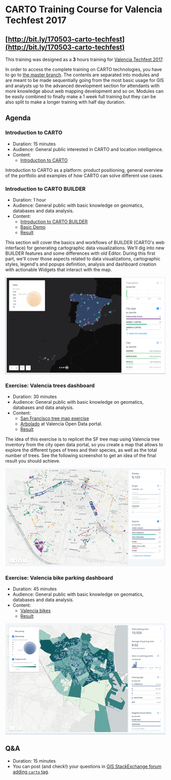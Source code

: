 CARTO Training Course for Valencia Techfest 2017
==================================================

## [http://bit.ly/170503-carto-techfest](http://bit.ly/170503-carto-techfest)

This training was designed as a **3** hours training for [Valencia Techfest 2017](http://www.ctranspa.webs.upv.es/techfest/).

In order to access the complete training on CARTO technologies, you have to go to [the master branch](http://bit.ly/carto-workshop). The contents are separated into modules and are meant to be made sequentially going from the most basic usage for GIS and analysts up to the advanced development section for attendants with more knowledge about web mapping development and so on. Modules can be easily combined to finally make a 1 week full training but they can be also split to make a longer training with half day duration.

## Agenda

### Introduction to CARTO

- Duration: 15 minutes
- Audience: General public interested in CARTO and location intelligence.
- Content:
  * [Introduction to CARTO](https://docs.google.com/presentation/d/1vJjkaCpaC6z-fwkeh5I0vqUP_eZtAcFQM0qVmreax58/pub)

Introduction to CARTO as a platform: product positioning, general overview of the portfolio and examples of how CARTO can solve different use cases.

### Introduction to CARTO BUILDER

- Duration: 1 hour
- Audience: General public with basic knowledge on geomatics, databases and data analysis.
- Content:
  * [Introduction to CARTO BUILDER](https://docs.google.com/presentation/d/1onz0nPvOsCge9SiaCunqlevcLDs-eQCSA3nl9ecja-c/pub)
  * [Basic Demo](01-basic.md)
  * [Result](https://xurxosanz.carto.com/builder/c5a779cc-2f61-11e7-8b23-0e233c30368f/embed)

This section will cover the basics and workflows of BUILDER (CARTO's web interface) for generating cartographic data visualizations. We'll dig into new BUILDER features and some differences with old Editor. During this first part, we'll cover those aspects related to data visualizations, cartographic styles, legend's and popups definition, analysis and dashboard creation with actionable Widgets that interact with the map.

![](imgs/basic/filter.png)


### Exercise: Valencia trees dashboard

- Duration: 30 minutes
- Audience: General public with basic knowledge on geomatics, databases and data analysis.
- Content:
  - [San Francisco tree map exercise](https://github.com/CartoDB/carto-workshop/blob/master/01-builder-visualization/exercises/sf-trees.md)
  - [Arbolado](http://gobiernoabierto.valencia.es/en/resource/?ds=arbolado&id=4dbc28fc-48d8-42fd-89fc-936febb21624) at Valencia Open Data portal.
  - [Result](https://xurxosanz.carto.com/builder/7acddb98-2f58-11e7-8edb-0ecd1babdde5/embed)

The idea of this exercise is to replicet the SF tree map using Valencia tree inventory from the city open data portal, so you create a map that allows to explore the different types of trees and their species, as well as the total number of trees. See the following screenshot to get an idea of the final result you should achieve.

![](imgs/trees/trees.png)


### Exercise: Valencia bike parking dashboard

- Duration: 45 minutes
- Audience: General public with basic knowledge on geomatics, databases and data analysis.
- Content:
  - [Valencia bikes](02-valencia-bikes.md)
  - [Result](https://xurxosanz.carto.com/builder/e5e528b0-2f75-11e7-a6ef-0e3ebc282e83/embed)

![](imgs/bikes/07-result.png)


## Q&A

- Duration: 15 minutes
- You can post (and check!) your questions in [GIS StackExchange forum adding `carto` tag](http://gis.stackexchange.com/questions/tagged/carto).

